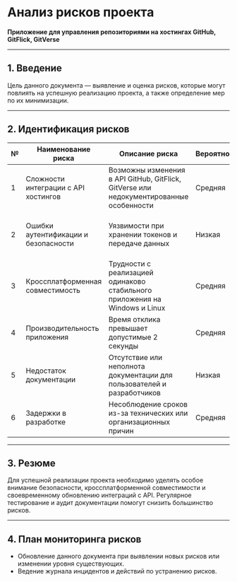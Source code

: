 ﻿
# Анализ рисков проекта  
**Приложение для управления репозиториями на хостингах GitHub, GitFlick, GitVerse**

---

## 1. Введение  
Цель данного документа — выявление и оценка рисков, которые могут повлиять на успешную реализацию проекта, а также определение мер по их минимизации.

---

## 2. Идентификация рисков  

| №  | Наименование риска                     | Описание риска                                                      | Вероятность | Последствия                      | Уровень риска | Меры снижения риска                                |
|-----|-------------------------------------|-------------------------------------------------------------------|-------------|---------------------------------|----------------|---------------------------------------------------|
| 1   | Сложности интеграции с API хостингов | Возможны изменения в API GitHub, GitFlick, GitVerse или недокументированные особенности | Средняя     | Потеря функциональности, задержка разработки | Средний        | Регулярное обновление и мониторинг API, резервные решения |
| 2   | Ошибки аутентификации и безопасности | Уязвимости при хранении токенов и передаче данных                 | Низкая      | Утечка данных, компрометация аккаунтов       | Высокий        | Использование защищённых протоколов, шифрование, аудит безопасности |
| 3   | Кроссплатформенная совместимость     | Трудности с реализацией одинаково стабильного приложения на Windows и Linux | Средняя     | Нарушение пользовательского опыта, ошибки работы | Средний        | Использование проверенных кроссплатформенных технологий, тестирование |
| 4   | Производительность приложения         | Время отклика превышает допустимые 2 секунды                      | Средняя     | Снижение удобства и удовлетворённости пользователей | Средний        | Оптимизация кода, нагрузочное тестирование         |
| 5   | Недостаток документации               | Отсутствие или неполнота документации для пользователей и разработчиков | Низкая      | Ошибки в использовании и сопровождении       | Средний        | Подготовка и актуализация полной документации     |
| 6   | Задержки в разработке                 | Несоблюдение сроков из-за технических или организационных причин  | Средняя     | Отсрочка выхода продукта на рынок              | Средний        | Реалистичное планирование, регулярный контроль прогресса |

---

## 3. Резюме  
Для успешной реализации проекта необходимо уделять особое внимание безопасности, кроссплатформенной совместимости и своевременному обновлению интеграций с API. Регулярное тестирование и аудит документации помогут снизить большинство рисков.

---

## 4. План мониторинга рисков  
- Обновление данного документа при выявлении новых рисков или изменении уровня существующих.  
- Ведение журнала инцидентов и действий по устранению рисков.


